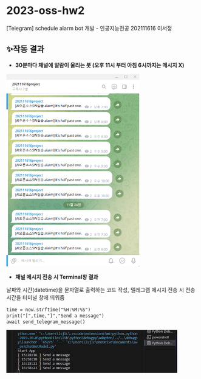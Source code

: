 # 2023-oss-hw2
[Telegram] schedule alarm bot 개발 - 인공지능전공 202111616 이서정


## ✨작동 결과
- **30분마다 채널에 알람이 울리는 봇 (오후 11시 부터 아침 6시까지는 메시지 X)**
<p align = "left"><img src = "assets/result.png" width = "350"></p>


- **채널 메시지 전송 시 Terminal창 결과**


날짜와 시간(datetime)을 문자열로 출력하는 코드 작성, 텔레그램 메시지 전송 시 전송 시간을 터미널 창에 띄워줌

    time = now.strftime("%H:%M:%S")
    print("[",time,"]","Send a message")
    await send_telegram_message()

<p align = "left"><img src = "assets/terminal.png" width = "450"></p>

